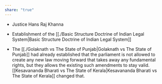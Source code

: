 ```yaml
---
share: "true"
---
```



- Justice Hans Raj Khanna
- Establishment of the [[./Basic Structure Doctrine of Indian Legal System|Basic Structure Doctrine of Indian Legal System]] 

- The [[./Golaknath vs The State of Punjab|Golaknath vs The State of Punjab]] had already established that the parliament is not allowed to create any new law moving forward that takes away any fundamental rights, but they allows the existing such amendments to stay valid. [[Kesavananda Bharati vs The State of Kerala|Kesavananda Bharati vs The State of Kerala]] changed that. 